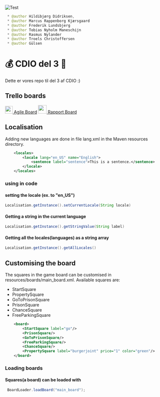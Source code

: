 ![Test](https://github.com/Gruppe-21/21_final/workflows/test/badge.svg)

```java
 * @author Hildibjørg Didriksen,
 * @author Marcus Rappenborg Kjærsgaard
 * @author Frederik Lundsbjerg
 * @author Tobias Nyholm Maneschijn
 * @author Rasmus Nylander
 * @author Troels Christoffersen
 * @author Gülsen
```

# :moneybag: CDIO del 3 :money_with_wings:
Dette er vores repo til del 3 af CDIO :)

## Trello boards
[<img src="https://www.shareicon.net/data/2016/10/18/844179_trello-icon_512x512.png" width="25"/> Agile Board](https://trello.com/b/xdOw33v4)
[<img src="https://cdn.iconscout.com/icon/free/png-512/trello-6-569395.png" width="28"/> Rapport Board](https://trello.com/b/qTeQJrhg)

## Localisation
Adding new languages are done in file lang.xml in the Maven resources directory.
```xml 
    <locales>
        <locale lang="en_US" name="English">
            <sentence label="sentence">This is a sentence.</sentence>
        </locale>
    </locales>
```

### using in code
#### setting the locale (ex. to "en_US")
```java 
Localisation.getInstance().setCurrentLocale(String locale)
```

#### Getting a string in the current language
```java 
Localisation.getInstance().getStringValue(String label)
```

#### Getting all the locales(languages) as a string array
```java 
Localisation.getInstance().getAllLocales()
```


## Customising the board
The squares in the game board can be customised in resources/boards/main_board.xml. 
Available squares are:
- StartSquare
- PropertySquare
- GoToPrisonSquare
- PrisonSquare
- ChanceSquare
- FreeParkingSquare
```xml 
    <board>
        <StartSquare label="go"/>
        <PrisonSquare/>
        <GoToPrisonSquare/>
        <FreeParkingSquare/>
        <ChanceSquare/>
        <PropertySquare label="burgerjoint" price="1" color="green"/>
    </board>
```
### Loading boards
#### Squares(a board) can be loaded with
```java 
 BoardLoader.loadBoard("main_board");
```
